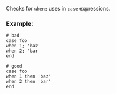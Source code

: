 Checks for `when;` uses in `case` expressions.

### Example:
    # bad
    case foo
    when 1; 'baz'
    when 2; 'bar'
    end

    # good
    case foo
    when 1 then 'baz'
    when 2 then 'bar'
    end